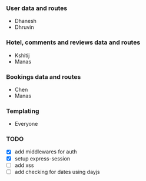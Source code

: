 ### User data and routes

- Dhanesh
- Dhruvin

### Hotel, comments and reviews data and routes

- Kshitij
- Manas

### Bookings data and routes

- Chen
- Manas

### Templating

- Everyone

### TODO

- [x] add middlewares for auth
- [x] setup express-session
- [ ] add xss
- [ ] add checking for dates using dayjs
